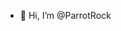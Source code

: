 - 👋 Hi, I’m @ParrotRock

<!---
ParrotRock/ParrotRock is a ✨ special ✨ repository because its `README.md` (this file) appears on your GitHub profile.
You can click the Preview link to take a look at your changes.
---
